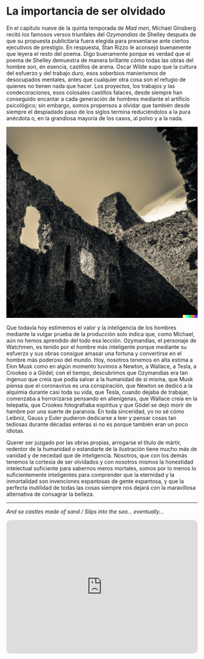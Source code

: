 # La importancia de ser olvidado

En el capítulo nueve de la quinta temporada de *Mad men*, Michael Ginsberg recitó los famosos versos triunfales del *Ozymandias* de Shelley después de que su propuesta publicitaria fuera elegida para presentarse ante ciertos ejecutivos de prestigio. En respuesta, Stan Rizzo le aconsejó buenamente que leyera el resto del poema. Digo buenamente porque es verdad que el poema de Shelley demuestra de manera brillante cómo todas las obras del hombre son, en esencia, castillos de arena. Oscar Wilde supo que la cultura del esfuerzo y del trabajo duro, esos soberbios manierismos de desocupados mentales, antes que cualquier otra cosa son el refugio de quienes no tienen nada que hacer. Los proyectos, los trabajos y las condecoraciones, esos colosales castillos falaces, desde siempre han conseguido encantar a cada generación de hombres mediante el artificio psicológico; sin embargo, somos propensos a olvidar que también desde siempre el despiadado paso de los siglos termina reduciéndolos a la pura anécdota o, en la grandiosa mayoría de los casos, al polvo y a la nada.

![Castles made of sand](castle.png)

Que todavía hoy estimemos el valor y la inteligencia de los hombres mediante la vulgar prueba de la producción solo indica que, como Michael, aún no hemos aprendido del todo esa lección. Ozymandias, el personaje de Watchmen, es tenido por el hombre más inteligente porque mediante su esfuerzo y sus obras consigue amasar una fortuna y convertirse en el hombre más poderoso del mundo. Hoy, nosotros tenemos en alta estima a Elon Musk como en algún momento tuvimos a Newton, a Wallace, a Tesla, a Crookes o a Gödel; con el tiempo, descubrimos que Ozymandias era tan ingenuo que creía que podía salvar a la humanidad de sí misma, que Musk piensa que el coronavirus es una conspiración, que Newton se dedicó a la alquimia durante casi toda su vida, que Tesla, cuando dejaba de trabajar, comenzaba a horrorizarse pensando en alienígenas, que Wallace creía en la telepatía, que Crookes fotografiaba espíritus y que Gödel se dejó morir de hambre por una suerte de paranoia. En toda sinceridad, yo no sé cómo Leibniz, Gauss y Euler pudieron dedicarse a leer y pensar cosas tan tediosas durante décadas enteras si no es porque también eran un poco idiotas.

Querer ser juzgado por las obras propias, arrogarse el título de mártir, redentor de la humanidad o estandarte de la ilustración tiene mucho más de vanidad y de necedad que de inteligencia. Nosotros, que con los demás tenemos la cortesía de ser olvidados y con nosotros mismos la honestidad intelectual suficiente para sabernos meros mortales, somos por lo menos lo suficientemente inteligentes para comprender que la eternidad y la inmortalidad son invenciones espantosas de gente espantosa, y que la perfecta inutilidad de todas las cosas siempre nos dejará con la maravillosa alternativa de consagrar la belleza.

---

*And so castles made of sand / Slips into the sea... eventually...*

<iframe style="border-radius:12px" src="https://open.spotify.com/embed/track/3qebSLgUwaEqbwCM5sj5Kh?utm_source=generator" width="100%" height="352" frameBorder="0" allowfullscreen="" allow="autoplay; clipboard-write; encrypted-media; fullscreen; picture-in-picture" loading="lazy"></iframe>